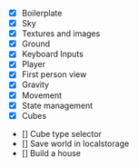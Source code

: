 - [x] Boilerplate
- [x] Sky
- [x] Textures and images
- [x] Ground
- [x] Keyboard Inputs
- [x] Player
- [x] First person view
- [x] Gravity
- [x] Movement
- [x] State management
- [x] Cubes
- [] Cube type selector
- [] Save world in localstorage
- [] Build a house
